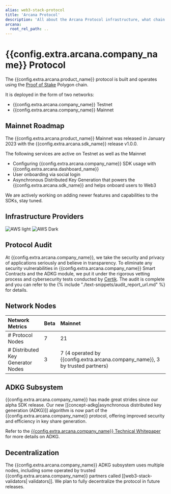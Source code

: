 ```yaml
---
alias: web3-stack-protocol
title: 'Arcana Protocol'
description: 'All about the Arcana Protocol infrastructure, what chain is used to implement it, and more.'
arcana:
  root_rel_path: ..
---
```

  
# {{config.extra.arcana.company_name}} Protocol

The {{config.extra.arcana.product_name}} protocol is built and operates using the [Proof of Stake](https://ethereum.org/en/developers/docs/consensus-mechanisms/#proof-of-stake) Polygon chain.

It is deployed in the form of two networks: 

* {{config.extra.arcana.company_name}} Testnet
* {{config.extra.arcana.company_name}} Mainnet

## Mainnet Roadmap

The {{config.extra.arcana.product_name}} Mainnet was released in January 2023 with the {{config.extra.arcana.sdk_name}} release v1.0.0.

The following services are active on Testnet as well as the Mainnet

* Configuring {{config.extra.arcana.company_name}} SDK usage with {{config.extra.arcana.dashboard_name}}
* User onboarding via social login
* Asynchronous Distributed Key Generation that powers the {{config.extra.arcana.sdk_name}} and helps onboard users to Web3

We are actively working on adding newer features and capabilities to the SDKs, stay tuned.

## Infrastructure Providers

![AWS light]({{config.extra.arcana.img_dir}}/icons/icon_aws_light.{{config.extra.arcana.img_png}}#only-light)
![AWS Dark]({{config.extra.arcana.img_dir}}/icons/icon_aws_dark.{{config.extra.arcana.img_png}}#only-dark)

## Protocol Audit

At {{config.extra.arcana.company_name}}, we take the security and privacy of applications seriously and believe in transparency. To eliminate any security vulnerabilities in {{config.extra.arcana.company_name}} Smart Contracts and the ADKG module, we put it under the rigorous vetting process and cybersecurity tests conducted by [Certik](https://www.certik.com/). The audit is complete and you can refer to the {% include "./text-snippets/audit_report_url.md" %} for details.

## Network Nodes

| Network Metrics                      | Beta    | Mainnet |
| :---                                 | :---    | :---    |
| # Protocol Nodes                     | 7       | 21      |
| # Distributed Key Generator Nodes    | 3       | 7 (4 operated by {{config.extra.arcana.company_name}}, 3 by trusted partners)     |

## ADKG Subsystem

{{config.extra.arcana.company_name}} has made great strides since our alpha SDK release. Our new [[concept-adkg|asynchronous distributed key generation (ADKG)]] algorithm is now part of the {{config.extra.arcana.company_name}} protocol, offering improved security and efficiency in key share generation.

Refer to the [{{config.extra.arcana.company_name}} Technical Whitepaper](https://www.notion.so/Arcana-Technical-Docs-a1d7fd0d2970452586c693e4fee14d08) for more details on ADKG.

## Decentralization

The {{config.extra.arcana.company_name}} ADKG subsystem uses multiple nodes, including some operated by trusted {{config.extra.arcana.company_name}} partners called [[web3-stack-validators| validators]]. We plan to fully decentralize the protocol in future releases.



